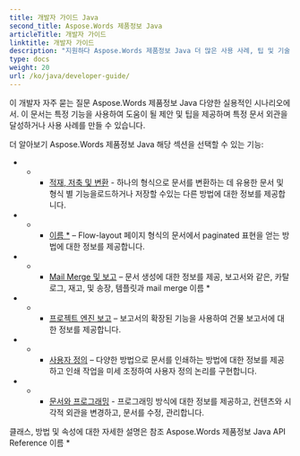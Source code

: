 ```yaml
---
title: 개발자 가이드 Java
second_title: Aspose.Words 제품정보 Java
articleTitle: 개발자 가이드
linktitle: 개발자 가이드
description: "지원하다 Aspose.Words 제품정보 Java 더 많은 사용 사례, 팁 및 기술 정보를 얻는 개발자 가이드."
type: docs
weight: 20
url: /ko/java/developer-guide/
---
```


이 개발자 자주 묻는 질문 Aspose.Words 제품정보 Java 다양한 실용적인 시나리오에서. 이 문서는 특정 기능을 사용하여 도움이 될 제안 및 팁을 제공하며 특정 문서 외관을 달성하거나 사용 사례를 만들 수 있습니다.

더 알아보기 Aspose.Words 제품정보 Java 해당 섹션을 선택할 수 있는 기능:

- - - [적재, 저축 및 변환](/words/ko/java/loading-saving-and-converting/) - 하나의 형식으로 문서를 변환하는 데 유용한 문서 및 형식 별 기능을로드하거나 저장할 수있는 다른 방법에 대한 정보를 제공합니다.
- - - [이름 *](/words/ko/java/rendering/) – Flow-layout 페이지 형식의 문서에서 paginated 표현을 얻는 방법에 대한 정보를 제공합니다.
- - - [Mail Merge 및 보고](/words/java/mail-merge-and-reporting/) – 문서 생성에 대한 정보를 제공, 보고서와 같은, 카탈로그, 재고, 및 송장, 템플릿과 mail merge 이름 *
- - - [프로젝트 엔진 보고](/words/java/linq-reporting-engine/) – 보고서의 확장된 기능을 사용하여 건물 보고서에 대한 정보를 제공합니다.
- - - [사용자 정의](/words/ko/java/print-a-document-programmatically-or-using-dialogs/) – 다양한 방법으로 문서를 인쇄하는 방법에 대한 정보를 제공하고 인쇄 작업을 미세 조정하여 사용자 정의 논리를 구현합니다.
- - - [문서와 프로그래밍](/words/ko/java/programming-with-documents/) - 프로그래밍 방식에 대한 정보를 제공하고, 컨텐츠와 시각적 외관을 변경하고, 문서를 수정, 관리합니다.

클래스, 방법 및 속성에 대한 자세한 설명은 참조 Aspose.Words 제품정보 Java API Reference 이름 *
